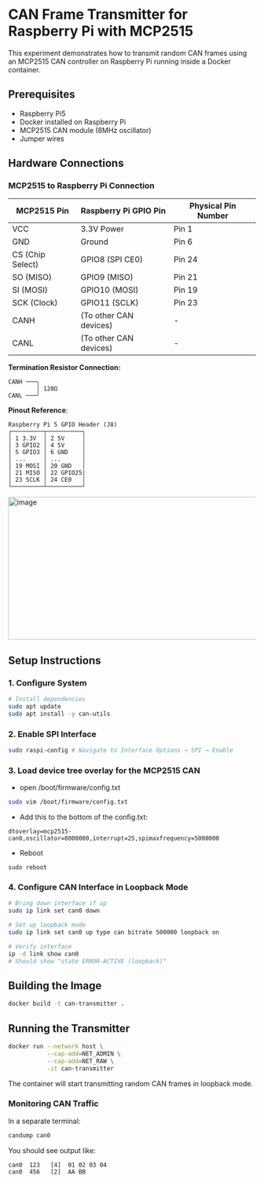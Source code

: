 # CAN Frame Transmitter for Raspberry Pi with MCP2515

This experiment demonstrates how to transmit random CAN frames using an MCP2515 CAN controller on Raspberry Pi running inside a Docker container.

## Prerequisites

-   Raspberry Pi5
-   Docker installed on Raspberry Pi
-   MCP2515 CAN module (8MHz oscillator)
-   Jumper wires

## Hardware Connections

### MCP2515 to Raspberry Pi Connection

| MCP2515 Pin      | Raspberry Pi GPIO Pin  | Physical Pin Number |
| ---------------- | ---------------------- | ------------------- |
| VCC              | 3.3V Power             | Pin 1               |
| GND              | Ground                 | Pin 6               |
| CS (Chip Select) | GPIO8 (SPI CE0)        | Pin 24              |
| SO (MISO)        | GPIO9 (MISO)           | Pin 21              |
| SI (MOSI)        | GPIO10 (MOSI)          | Pin 19              |
| SCK (Clock)      | GPIO11 (SCLK)          | Pin 23              |
| CANH             | (To other CAN devices) | -                   |
| CANL             | (To other CAN devices) | -                   |

**Termination Resistor Connection:**

```
CANH ───╮
        │ 120Ω
CANL ───╯
```

**Pinout Reference**:

```text
Raspberry Pi 5 GPIO Header (J8)
┌─────────┬──────────┐
│ 1 3.3V  │ 2 5V     │
│ 3 GPIO2 │ 4 5V     │
│ 5 GPIO3 │ 6 GND    │
│ ...     │ ...      │
│ 19 MOSI │ 20 GND   │
│ 21 MISO │ 22 GPIO25|
│ 23 SCLK │ 24 CE0   │
└─────────┴──────────┘
```
<img width="755" height="290" alt="image" src="https://github.com/user-attachments/assets/a4e79c99-5acb-4d67-821c-59051e3cc6b4" />


## Setup Instructions

### 1. Configure System

```bash
# Install dependencies
sudo apt update
sudo apt install -y can-utils
```

### 2. Enable SPI Interface

```bash
sudo raspi-config # Navigate to Interface Options → SPI → Enable
```

### 3. Load device tree overlay for the MCP2515 CAN

-   open /boot/firmware/config.txt

```bash
sudo vim /boot/firmware/config.txt
```

-   Add this to the bottom of the config.txt:

```text
dtoverlay=mcp2515-can0,oscillator=8000000,interrupt=25,spimaxfrequency=5000000
```

-   Reboot

```
sudo reboot
```

### 4. Configure CAN Interface in Loopback Mode

```bash
# Bring down interface if up
sudo ip link set can0 down

# Set up loopback mode
sudo ip link set can0 up type can bitrate 500000 loopback on

# Verify interface
ip -d link show can0
# Should show "state ERROR-ACTIVE (loopback)"
```

## Building the Image

```bash
docker build -t can-transmitter .
```

## Running the Transmitter

```bash
docker run --network host \
           --cap-add=NET_ADMIN \
           --cap-add=NET_RAW \
           -it can-transmitter
```

The container will start transmitting random CAN frames in loopback mode.

### Monitoring CAN Traffic

In a separate terminal:

```bash
candump can0
```

You should see output like:

```
can0  123   [4]  01 02 03 04
can0  456   [2]  AA BB
```

